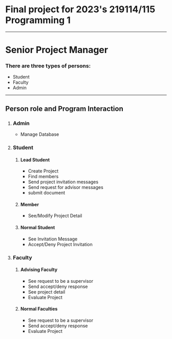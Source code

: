 # Final project for 2023's 219114/115 Programming 1

---
# Senior Project Manager
### There are three types of persons:
- Student
- Faculty
- Admin
---

## Person role and Program Interaction

1. ### Admin
   - Manage Database
2. ### Student
   1. #### Lead Student
      - Create Project
      - Find members
      - Send project invitation messages
      - Send request for advisor messages
      - submit document
   2. #### Member
      - See/Modify Project Detail
   3. #### Normal Student
      - See Invitation Message
      - Accept/Deny Project Invitation
3. ### Faculty
   1. #### Advising Faculty
      - See request to be a supervisor
      - Send accept/deny response
      - See project detail
      - Evaluate Project
   2. #### Normal Faculties
      - See request to be a supervisor
      - Send accept/deny response
      - Evaluate Project


